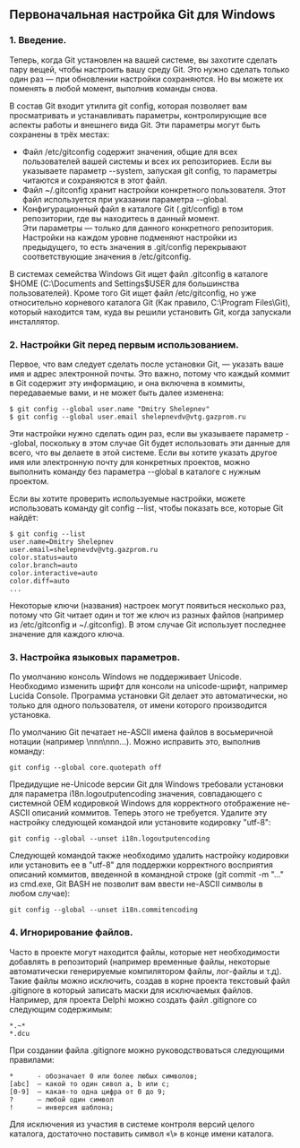 ## Первоначальная настройка Git для Windows

### 1. Введение.  
Теперь, когда Git установлен на вашей системе, вы захотите сделать пару вещей, чтобы настроить вашу среду Git. 
Это нужно сделать только один раз ― при обновлении настройки сохраняются. Но вы можете их поменять в любой момент, 
выполнив команды снова.  

В состав Git входит утилита git config, которая позволяет вам просматривать и устанавливать параметры, 
контролирующие все аспекты работы и внешнего вида Git. Эти параметры могут быть сохранены в трёх местах:  

- Файл /etc/gitconfig содержит значения, общие для всех пользователей вашей системы и всех их репозиториев. 
Если вы указываете параметр --system, запуская git config, то параметры читаются и сохраняются в этот файл.  
- Файл ~/.gitconfig хранит настройки конкретного пользователя. Этот файл используется при указании параметра --global.
- Конфигурационный файл в каталоге Git (.git/config) в том репозитории, где вы находитесь в данный момент.  
Эти параметры ― только для данного конкретного репозитория. Настройки на каждом уровне подменяют настройки 
из предыдущего, то есть значения в .git/config перекрывают соответствующие значения в /etc/gitconfig.  

В системах семейства Windows Git ищет файл .gitconfig в каталоге $HOME (C:\Documents and Settings\$USER 
для большинства пользователей). Кроме того Git ищет файл /etc/gitconfig, но уже относительно корневого 
каталога Git (Как правило, C:\Program Files\Git\), который находится там, куда вы решили установить Git, когда запускали инсталлятор.


### 2. Настройки Git перед первым использованием.  
Первое, что вам следует сделать после установки Git, ― указать ваше имя и адрес электронной почты. 
Это важно, потому что каждый коммит в Git содержит эту информацию, и она включена в коммиты, 
передаваемые вами, и не может быть далее изменена:  

    $ git config --global user.name "Dmitry Shelepnev"  
    $ git config --global user.email shelepnevdv@vtg.gazprom.ru  


Эти настройки нужно сделать один раз, если вы указываете параметр --global, поскольку в этом случае 
Git будет использовать эти данные для всего, что вы делаете в этой системе. Если вы хотите указать 
другое имя или электронную почту для конкретных проектов, можно выполнить команду без параметра --global 
в каталоге с нужным проектом.  

Если вы хотите проверить используемые настройки, можете использовать команду git config --list, чтобы 
показать все, которые Git найдёт:  

    $ git config --list
    user.name=Dmitry Shelepnev
    user.email=shelepnevdv@vtg.gazprom.ru
    color.status=auto
    color.branch=auto
    color.interactive=auto
    color.diff=auto
    ...

Некоторые ключи (названия) настроек могут появиться несколько раз, потому что Git читает один и тот же 
ключ из разных файлов (например из /etc/gitconfig и ~/.gitconfig). В этом случае Git использует последнее 
значение для каждого ключа.  


### 3. Настройка языковых параметров.
По умолчанию консоль Windows не поддерживает Unicode. Необходимо изменить шрифт для консоли на unicode-шрифт, 
например Lucida Console. Программа установки Git делает это автоматически, но только для одного пользователя, 
от имени которого производится установка.  

По умолчанию Git печатает не-ASCII имена файлов в восьмеричной нотации (например \nnn\nnn\...). Можно исправить 
это, выполнив команду:  

    git config --global core.quotepath off  

Предидущие не-Unicode версии Git для Windows требовали установки для параметра i18n.logoutputencoding 
значения, совпадающего с системной OEM кодировкой Windows для корректного отображение не-ASCII описаний 
коммитов. Теперь этого не требуется. Удалите эту настройку следующей командой или установите кодировку 
"utf-8":  

    git config --global --unset i18n.logoutputencoding

Следующей командой также необходимо удалить настройку кодировки или установить ее в "utf-8" для поддержки 
корректного восприятия описаний коммитов, введенной в командной строке (git commit -m "..." из cmd.exe,
Git BASH не позволит вам ввести не-ASCII символы в любом случае):

    git config --global --unset i18n.commitencoding


### 4. Игнорирование файлов.
Часто в проекте могут находится файлы, которые нет необходимости добавлять в репозиторий (например временные 
файлы, некоторые автоматически генерируемые компилятором файлы, лог-файлы и т.д). Такие файлы можно исключить, 
создав в корне проекта текстовый файл .gitignore в который записать маски для исключаемых файлов. Например, 
для проекта Delphi можно создать файл .gitignore со следующим содержимым:  

    *.~*
    *.dcu

При создании файла .gitignore можно руководствоваться следующими правилами:  

    *      - обозначает 0 или более любых символов;  
    [abc]  – какой то один сивол a, b или c;  
    [0-9]  – какая-то одна цифра от 0 до 9;  
    ?      – любой один символ  
    !      – инверсия шаблона;  

Для исключения из участия в системе контроля версий целого каталога, достаточно поставить символ «\» в конце 
имени каталога.  



